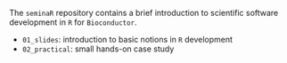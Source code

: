 The `seminaR` repository contains a brief introduction to 
scientific software development in `R` for `Bioconductor`.

* `01_slides`: introduction to basic notions in `R` development
* `02_practical`: small hands-on case study
